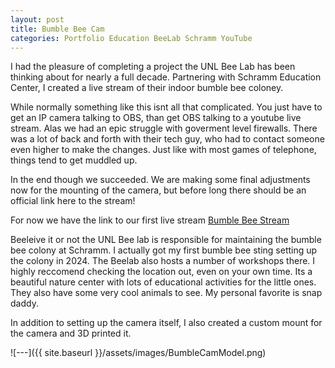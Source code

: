 ```yaml
---
layout: post
title: Bumble Bee Cam
categories: Portfolio Education BeeLab Schramm YouTube
---
```

I had the pleasure of completing a project the UNL Bee Lab has been thinking about for nearly a full decade. Partnering with Schramm Education Center, I created a live stream of their indoor bumble bee coloney. 

While normally something like this isnt all that complicated. You just have to get an IP camera talking to OBS, than get OBS talking to a youtube live stream. Alas we had an epic struggle with goverment level firewalls. There was a lot of back and forth with their tech guy, who had to contact someone even higher to make the changes. Just like with most games of telephone, things tend to get muddled up.

In the end though we succeeded. We are making some final adjustments now for the mounting of the camera, but before long there should be an official link here to the stream!

For now we have the link to our first live stream
[Bumble Bee Stream](https://www.youtube.com/live/ecgMt0HNtJc?si=fYldzoj5cKZgnLWS)

Beeleive it or not the UNL Bee lab is responsible for maintaining the bumble bee colony at Schramm. I actually got my first bumble bee sting setting up the colony in 2024. The Beelab also hosts a number of workshops there. I highly reccomend checking the location out, even on your own time. Its a beautiful nature center with lots of educational activities for the little ones. They also have some very cool animals to see. My personal favorite is snap daddy.

In addition to setting up the camera itself, I also created a custom mount for the camera and 3D printed it.

![---]({{ site.baseurl }}/assets/images/BumbleCamModel.png)
